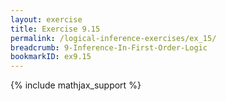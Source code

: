 ```yaml
---
layout: exercise
title: Exercise 9.15
permalink: /logical-inference-exercises/ex_15/
breadcrumb: 9-Inference-In-First-Order-Logic
bookmarkID: ex9.15
---
```


{% include mathjax_support %}
